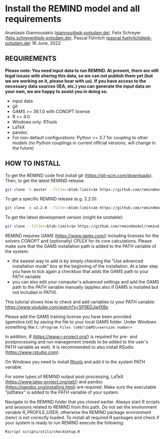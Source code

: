 Install the REMIND model and all requirements
================
Anastasis Giannousakis (<giannou@pik-potsdam.de>), Felix Schreyer (<felix.schreyer@pik-potsdam.de>), Pascal Führlich (<pascal.fuehrlich@pik-potsdam.de>)
16 June, 2022

REQUIREMENTS
------------

**Please note: You need input data to run REMIND. At present, there are still legal issues with sharing this data, so we can not publish them yet (but we are working on it, please bear with us). If you have access to the necessary data sources (IEA, etc.) you can generate the input data on your own, we are happy to assist you in doing so.**

- input data
- git
- GAMS >= 39.1.0 with CONOPT license
- R >= 4.0
- Windows only: RTools
- LaTeX
- pandoc
- For non-default configurations: Python >= 3.7 for coupling to other models (no Python couplings in current official versions, will change in the future)

HOW TO INSTALL
--------------

To get the REMIND code first install git (<https://git-scm.com/downloads>).
Then, to get the latest REMIND release:
```sh
git clone -b master --filter=blob:limit=1m https://github.com/remindmodel/remind.git
```
To get a specific REMIND release (e.g. 2.2.0):
```sh
git clone -b v2.2.0 --filter=blob:limit=1m https://github.com/remindmodel/remind.git
```
To get the latest development version (might be unstable):
```sh
git clone --filter=blob:limit=1m https://github.com/remindmodel/remind.git
```

REMIND requires *GAMS* (<https://www.gams.com/>) including licenses for the solvers *CONOPT* and (optionally) *CPLEX* for its core calculations. Please make sure that the GAMS installation path is added to the PATH variable of the system:

- the easiest way to add is by simply checking the "Use advanced installation mode" box at the beginning of the installation. At a later step you have to tick again a checkbox that adds the GAMS path to your PATH variable
- you can also edit your computer's advanced settings and add the GAMS path to the PATH variable manually (applies also if GAMS is installed but not included in PATH).

This tutorial shows how to check and add variables to your PATH variable: <https://www.youtube.com/watch?v=5P9EDJwfXBo>

Please add the GAMS training license you have been provided (gamslice.txt) by saving the file to your local GAMS folder. Under Windows something like `C:\Program Files (x86)\GAMS\<version number>`

In addition, *R* (<https://www.r-project.org/>) is required for pre- and postprocessing and run management (needs to be added to the user's PATH variable as well). It is recommended to also install RSudio (<https://www.rstudio.com>).

On Windows you need to install [Rtools](https://cran.r-project.org/bin/windows/Rtools/) and add it to the system PATH variable.

For some types of REMIND output post-processing, LaTeX (<https://www.latex-project.org/get/>) and pandoc (<https://pandoc.org/installing.html>) are required. Make sure the executable "pdflatex" is added to the PATH variable of your system.

Navigate to the REMIND folder that you cloned earlier. Always start R scripts and sessions related to REMIND from this path. Do not set the environment variable R_PROFILE_USER, otherwise the REMIND package environment (renv) is not correctly loaded. To install all required R packages and check if your system is ready to run REMIND execute the following:

```sh
Rscript scripts/utils/checkSetup.R
```
